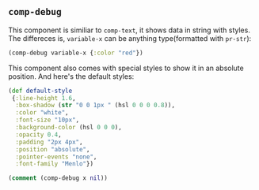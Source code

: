 
`comp-debug`
----

This component is similiar to `comp-text`, it shows data in string with styles.
The differeces is, `variable-x` can be anything type(formatted with `pr-str`):

```clojure
(comp-debug variable-x {:color "red"})
```

This component also comes with special styles to show it in an absolute position.
And here's the default styles:

```clojure
(def default-style
 {:line-height 1.6,
  :box-shadow (str "0 0 1px " (hsl 0 0 0 0.8)),
  :color "white",
  :font-size "10px",
  :background-color (hsl 0 0 0),
  :opacity 0.4,
  :padding "2px 4px",
  :position "absolute",
  :pointer-events "none",
  :font-family "Menlo"})
```

```clojure
(comment (comp-debug x nil))
```